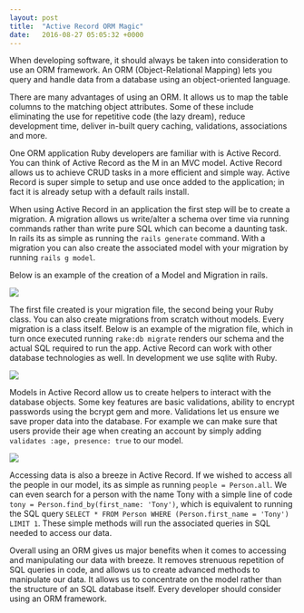 ```yaml
---
layout: post
title:  "Active Record ORM Magic"
date:   2016-08-27 05:05:32 +0000
---
```



When developing software, it should always be taken into consideration to use an ORM framework. An ORM (Object-Relational Mapping) lets you query and handle data from a database using an object-oriented language. 

There are many advantages of using an ORM. It allows us to map the table columns to the matching object attributes. Some of these include eliminating the use for repetitive code (the lazy dream), reduce development time, deliver in-built query caching, validations, associations and more. 

One ORM application Ruby developers are familiar with is Active Record. You can think of Active Record as the M in an MVC model. Active Record allows us to achieve CRUD tasks in a more efficient and simple way. Active Record is super simple to setup and use once added to the application; in fact it is already setup with a default rails install.

When using Active Record in an application the first step will be to create a migration. A migration allows us write/alter a schema over time via running commands rather than write pure SQL which can become a daunting task. In rails its as simple as running the `rails generate` command. With a migration you can also create the associated model with your migration by running `rails g model`.

Below is an example of the creation of a Model and Migration in rails.

![](http://i.imgur.com/Dub9asa.jpg)

The first file created is your migration file, the second being your Ruby class. You can also create migrations from scratch without models. Every migration is a class itself. Below is an example of the migration file, which in turn once executed running `rake:db migrate` renders our schema and the actual SQL required to run the app. Active Record can work with other database technologies as well. In development we use sqlite with Ruby.

![](http://i.imgur.com/qeCO7bb.png)

Models in Active Record allow us to create helpers to interact with the database objects. Some key features are basic validations, ability to encrypt passwords using the bcrypt gem and more. Validations let us ensure we save proper data into the database. For example we can make sure that users provide their age when creating an account by simply adding `validates :age, presence: true` to our model. 

![](http://i.imgur.com/Z4Sz0oO.png)

Accessing data is also a breeze in Active Record. If we wished to access all the people in our model, its as simple as running `people = Person.all`. We can even search for a person with the name Tony with a simple line of code `tony = Person.find_by(first_name: 'Tony')`,  which is equivalent to running the SQL query `SELECT * FROM Person WHERE (Person.first_name = 'Tony') LIMIT 1`. These simple methods will run the associated queries in SQL needed to access our data. 

Overall using an ORM gives us major benefits when it comes to accessing and manipulating our data with breeze. It removes strenuous repetition of SQL queries in code, and allows us to create advanced methods to manipulate our data. It allows us to concentrate on the model rather than the structure of an SQL database itself. Every developer should consider using an ORM framework. 
